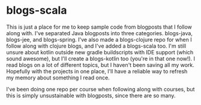 # blogs-scala #

This is just a place for me to keep sample code from blogposts that I follow along with. I've separated Java blogposts into three categories. blogs-java, blogs-jee, and blogs-spring. I've also made a blogs-clojure repo for when I follow along with clojure blogs, and I've added a blogs-scala too. I'm still unsure about kotlin outside new gradle buildscripts with IDE support (which sound awesome), but I'll create a blogs-kotlin too (you're in that one now!).
I read blogs on a lot of different topics, but I haven't been saving all my work. Hopefully with the projects in one place, I'll have a reliable way to refresh my memory about something I read once.

I've been doing one repo per course when following along with courses, but this is simply unsustainable with blogposts, since there are so many.
